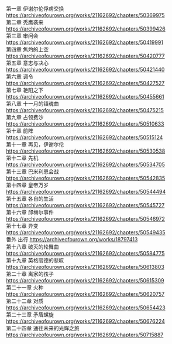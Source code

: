 第一章 伊谢尔伦俘虏交换 https://archiveofourown.org/works/21162692/chapters/50369975                                                    
第二章 秃鹰袭来 https://archiveofourown.org/works/21162692/chapters/50399426                                                           
第三章 审问会 https://archiveofourown.org/works/21162692/chapters/50419991                                                         
第四章 焦灼的上空 https://archiveofourown.org/works/21162692/chapters/50420777                                                     
第五章 意志与决心 https://archiveofourown.org/works/21162692/chapters/50421440                                                        
第六章 调令 https://archiveofourown.org/works/21162692/chapters/50427527                                                         
第七章 艳阳之下 https://archiveofourown.org/works/21162692/chapters/50455661                                                      
第八章 十一月的镇魂曲 https://archiveofourown.org/works/21162692/chapters/50475215                                                     
第九章 占领费沙 https://archiveofourown.org/works/21162692/chapters/50510633                                                         
第十章 前阵 https://archiveofourown.org/works/21162692/chapters/50515124                                                          
第十一章 再见，伊谢尔伦 https://archiveofourown.org/works/21162692/chapters/50530538                                                      
第十二章 先机 https://archiveofourown.org/works/21162692/chapters/50534705                                                              
第十三章 巴米利恩会战 https://archiveofourown.org/works/21162692/chapters/50542835                                                      
第十四章 皇帝万岁 https://archiveofourown.org/works/21162692/chapters/50544494                                                       
第十五章 各自的生活 https://archiveofourown.org/works/21162692/chapters/50545727                                                       
第十六章 邱梅尔事件 https://archiveofourown.org/works/21162692/chapters/50546972                                                       
第十七章 异变 https://archiveofourown.org/works/21162692/chapters/50549435                                                          
番外 出行 https://archiveofourown.org/works/18797413                                                                                   
第十八章 破灭的轮舞曲 https://archiveofourown.org/works/21162692/chapters/50584775                                                        
第十九章 英格丽德的悲叹 https://archiveofourown.org/works/21162692/chapters/50613803                                                     
第二十章 离家的孩子 https://archiveofourown.org/works/21162692/chapters/50615309                                                       
第二十一章 火种 https://archiveofourown.org/works/21162692/chapters/50620757                                                            
第二十二章 对质 https://archiveofourown.org/works/21162692/chapters/50654423                                                           
第二十三章 矛盾螺旋 https://archiveofourown.org/works/21162692/chapters/50676224                                                     
第二十四章 通往未来的光辉之旅 https://archiveofourown.org/works/21162692/chapters/50715887
